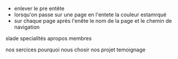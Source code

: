 


- enlever le pre entête 
- lorsqu'on passe sur une page en l'entete la couleur estamrqué 
- sur chaque page après l'enête le nom de la page et le chemin de navigation 


slade 
specialités 
apropos
membres


nos sercices
pourquoi nous chosir 
nos projet
temoignage